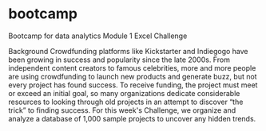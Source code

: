 # bootcamp
Bootcamp for data analytics
Module 1 Excel Challenge

Background
Crowdfunding platforms like Kickstarter and Indiegogo have been growing in success and popularity since the late 2000s. From independent content creators to famous celebrities, more and more people are using crowdfunding to launch new products and generate buzz, but not every project has found success.
To receive funding, the project must meet or exceed an initial goal, so many organizations dedicate considerable resources to looking through old projects in an attempt to discover “the trick” to finding success. For this week's Challenge, we organize and analyze a database of 1,000 sample projects to uncover any hidden trends.



